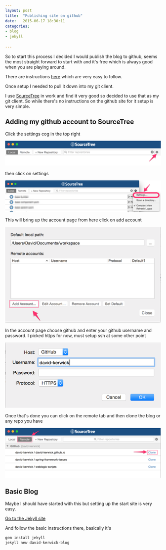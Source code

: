 ```yaml
---
layout: post
title:  "Publishing site on github"
date:   2015-06-17 18:30:11
categories: 
- blog
- jekyll 

---
```


So to start this process I decided I would publish the blog to github, seems the most straight forward to start with and it's free which is always good when you are playing around.

There are instructions [here](https://pages.github.com/) which are very easy to follow.

Once setup I needed to pull it down into my git client. 

I use [SourceTree](https://www.sourcetreeapp.com/) in work and find it very good so decided to use that as my git client. So while there's no instructions on the github site for it setup is very simple.

## Adding my github account to SourceTree

Click the settings cog in the top right

![sourceTree1](/assets/img/publishing-blog-on-github/sourceTree1.png)

then click on settings

![sourceTree2](/assets/img/publishing-blog-on-github/sourceTree2.png)

This will bring up the account page from here click on add account

![sourceTree3](/assets/img/publishing-blog-on-github/sourceTree3.png)

In the account page choose github and enter your github username and password.  I picked https for now, must setup ssh at some other point

![sourceTree4](/assets/img/publishing-blog-on-github/sourceTree4.png)

Once that's done you can click on the remote tab and then clone the blog or any repo you have

![sourceTree5](/assets/img/publishing-blog-on-github/sourceTree5.png)

## Basic Blog
Maybe I should have started with this but setting up the start site is very easy.

[Go to the Jekyll site](http://jekyllrb.com/)

And follow the basic instructions there, basically it's


	gem install jekyll
	jekyll new david-kerwick-blog
